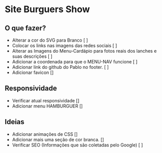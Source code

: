 # Site Burguers Show

## O que fazer? 

- Alterar a cor do SVG para Branco [ ]
- Colocar os links nas imagens das redes sociais [ ]
- Alterar as Imagens do Menu-Cardápio para fotos reais dos lanches e suas descrições [ ]
- Adicionar a coordenada para que o MENU-NAV funcione [ ]
- Adicionar link do github do Pablo no footer. [ ] 
- Adicionar favicon []

## Responsividade

- Verificar atual responsividade []
- Adicionar menu HAMBURGUER [] 

## Ideias

- Adicionar animações de CSS []
- Adicionar mais uma seção de cor branca. []
- Verificar SEO (Informações que são coletadas pelo Google) [ ]

